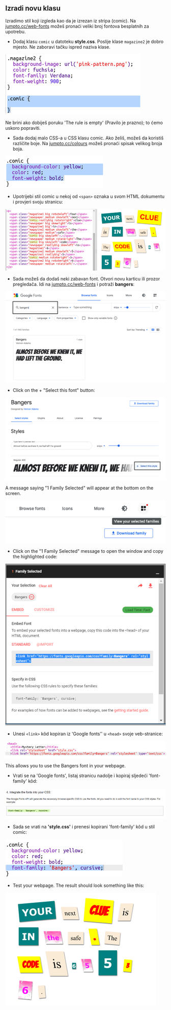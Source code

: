 ## Izradi novu klasu

Izradimo stil koji izgleda kao da je izrezan iz stripa (comic). Na <a href="http://jumpto.cc/web-fonts" target="_blank">jumpto.cc/web-fonts</a> možeš pronaći veliki broj fontova besplatnih za upotrebu.

+ Dodaj klasu `comic` u datoteku **style.css**. Poslije klase `magazine2` je dobro mjesto. Ne zaboravi tačku ispred naziva klase. 

![screenshot](images/letter-comic1.png)

Ne brini ako dobiješ poruku 'The rule is empty' (Pravilo je prazno); to ćemo uskoro popraviti.

+ Sada dodaj malo CSS-a u CSS klasu comic. Ako želiš, možeš da koristiš različite boje. Na <a href="http://jumpto.cc/colours" target="_blank">jumpto.cc/colours</a> možeš pronaći spisak velikog broja boja.

![screenshot](images/letter-comic2.png)

+ Upotrijebi stil comic u nekoj od `<span>` oznaka u svom HTML dokumentu i provjeri svoju stranicu:

![screenshot](images/letter-comic-output.png)

+ Sada možeš da dodaš neki zabavan font. Otvori novu karticu ili prozor pregledača. Idi na <a href="http://jumpto.cc/web-fonts" target="_blank"> jumpto.cc/web-fonts</a> i potraži **bangers**:

![screenshot](images/letter-gfonts-1-annotated.png)

+ Click on the + "Select this font" button:

![screenshot](images/letter-gfonts-2-annotated.png)

A message saying "1 Family Selected" will appear at the bottom on the screen.

![screenshot](images/letter-gfonts-3.png)

+ Click on the "1 Family Selected" message to open the window and copy the highlighted code:

![screenshot](images/letter-gfonts-4.png)

+ Unesi `<link>` kôd kopiran iz 'Google fonts’' u `<head>` svoje veb-stranice:

![screenshot](images/letter-fonts-head.png)

This allows you to use the Bangers font in your webpage.

+ Vrati se na 'Google fonts', listaj stranicu nadolje i kopiraj sljedeći 'font-family' kôd:

![screenshot](images/letter-fonts-bangers.png)

+ Sada se vrati na **'style.css'** i prenesi kopirani 'font-family' kôd u stil comic:

![screenshot](images/letter-fonts-comic.png)

+ Test your webpage. The result should look something like this: 

![screenshot](images/letter-fonts-output.png)
